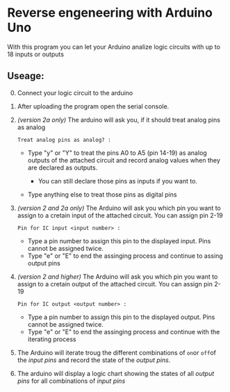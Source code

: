 <!--
author:   Björn Schnabel

email:    bjoern-uwe.schnabel@tu-freiberg.de

version:  0.0.1

language: en

narrator: English Female

comment:  Documentation for the reverse engeneering program for Arduino Uno

@btn:     <span class="lia-icon"><lia-keep>@0</lia-keep></span>

import:   LiaTemplates/mec2/blob/main/README.md

-->

# Reverse engeneering with Arduino Uno 

With this program you can let your Arduino analize logic circuits with up to 18 inputs or outputs

## Useage:

0. Connect your logic circuit to the arduino

1. After uploading the program open the serial console.

2. _(version 2a only)_ The arduino will ask you, if it should treat analog pins as analog 

    `Treat analog pins as analog? :` 

    + Type "y" or "Y" to treat the pins A0 to A5 (pin 14-19) as analog outputs of the attached circuit and record analog values when they are declared as outputs. 

        + You can still declare those pins as inputs if you want to.
    + Type anything else to treat those pins as digital pins

3. _(version 2 and 2a only)_ The Arduino will ask you which pin you want to assign to a cretain input of the attached circuit. You can assign pin 2-19 

    `Pin for IC input <input number> :`

    + Type a pin number to assign this pin to the displayed input. Pins cannot be assigned twice.
    + Type "e" or "E" to end the assinging process and continue to assing output pins

4. _(version 2 and higher)_ The Arduino will ask you which pin you want to assign to a cretain output of the attached circuit. You can assign pin 2-19

    `Pin for IC output <output number> :`

    + Type a pin number to assign this pin to the displayed output. Pins cannot be assigned twice.
    + Type "e" or "E" to end the assinging process and continue with the iterating process

5. The Arduino will iterate troug the different combinations of `on`or `off`of the _input pins_ and record the state of the _output pins_.

6. The arduino will display a logic chart showing the states of all _output pins_ for all combinations of _input pins_
